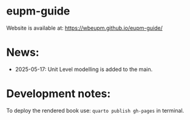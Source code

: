 # eupm-guide

Website is available at: <https://wbeupm.github.io/eupm-guide/>


# News: 

-   2025-05-17: Unit Level modelling is added to the main. 



# Development notes:

To deploy the rendered book use: `quarto publish gh-pages` in terminal.